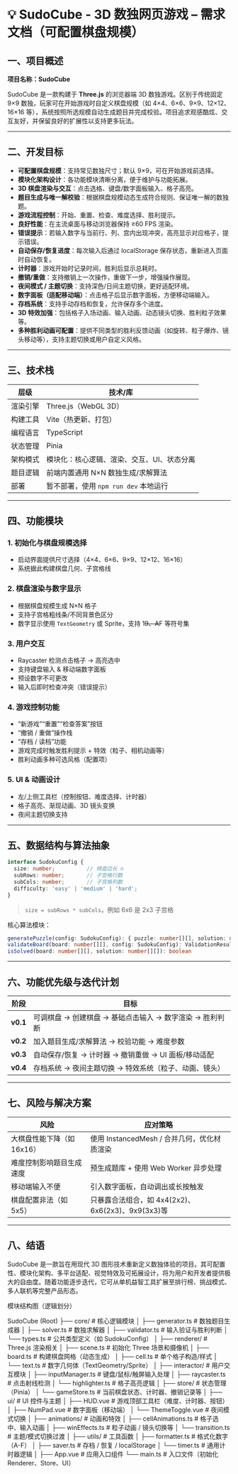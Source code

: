 # 💡 SudoCube - 3D 数独网页游戏 – 需求文档（可配置棋盘规模）

## 一、项目概述

**项目名称：SudoCube**

SudoCube 是一款构建于 **Three.js** 的浏览器端 3D 数独游戏。区别于传统固定 9×9 数独，玩家可在开始游戏时自定义棋盘规模（如 4×4、6×6、9×9、12×12、16×16 等），系统按照所选规模自动生成题目并完成校验。项目追求观感酷炫、交互友好，并保留良好的扩展性以支持更多玩法。

---

## 二、开发目标

* **可配置棋盘规模**：支持常见数独尺寸；默认 9×9，可在开始游戏前选择。
* **模块化架构设计**：各功能模块清晰分离，便于维护与功能拓展。
* **3D 棋盘渲染与交互**：点击选格、键盘/数字面板输入、格子高亮。
* **题目生成与唯一解校验**：根据棋盘规模动态生成符合规则、保证唯一解的数独题。
* **游戏流程控制**：开始、重置、检查、难度选择、胜利提示。
* **良好性能**：在主流桌面与移动浏览器保持 ≥60 FPS 渲染。
* **错误提示**：若输入数字与当前行、列、宫内出现冲突，高亮显示对应格子，提示错误。
* **自动保存/恢复进度**：每次输入后通过 localStorage 保存状态，重新进入页面时自动恢复。
* **计时器**：游戏开始时记录时间，胜利后显示总耗时。
* **撤销/重做**：支持撤销上一次操作，重做下一步，增强操作展现。
* **夜间模式 / 主题切换**：支持深色/日间主题切换，更好适配环境。
* **数字面板（适配移动端）**：点击格子后显示数字面板，方便移动端输入。
* **存档系统**：支持手动存档和恢复，允许保存多个进度。
* **3D 特效加强**：包括格子入场动画、输入动画、动态镜头切换、胜利粒子效果等。
* **多种胜利动画可配置**：提供不同类型的胜利反馈动画（如旋转、粒子爆炸、镜头移动等），支持主题切换或用户自定义风格。

---

## 三、技术栈

| 层级   | 技术/库                       |
| ---- | -------------------------- |
| 渲染引擎 | Three.js（WebGL 3D）         |
| 构建工具 | Vite（热更新、打包）               |
| 编程语言 | TypeScript                 |
| 状态管理 | Pinia                      |
| 架构模式 | 模块化：核心逻辑、渲染、交互、UI、状态分离     |
| 题目逻辑 | 前端内置通用 N×N 数独生成/求解算法       |
| 部署   | 暂不部署，使用 `npm run dev` 本地运行 |

---

## 四、功能模块

### 1. 初始化与棋盘规模选择

* 启动界面提供尺寸选择（4×4、6×6、9×9、12×12、16×16）
* 系统据此构建棋盘几何、子宫格线

### 2. 棋盘渲染与数字显示

* 根据棋盘规模生成 N×N 格子
* 支持子宫格粗线条/不同背景色区分
* 数字显示使用 `TextGeometry` 或 Sprite，支持 1~~9、A~~F 等符号集

### 3. 用户交互

* Raycaster 检测点击格子 → 高亮选中
* 支持键盘输入 & 移动端数字面板
* 预设数字不可更改
* 输入后即时检查冲突（错误提示）

### 4. 游戏控制功能

* “新游戏”“重置”“检查答案”按钮
* “撤销 / 重做”操作栈
* “存档 / 读档”功能
* 游戏完成时触发胜利提示 + 特效（粒子、相机动画等）
* 胜利动画多种可选风格（配置项）

### 5. UI & 动画设计

* 左/上侧工具栏（控制按钮、难度选择、计时器）
* 格子高亮、渐现动画、3D 镜头变换
* 夜间主题切换支持

---

## 五、数据结构与算法抽象

```ts
interface SudokuConfig {
  size: number;          // 棋盘边长 n
  subRows: number;       // 子宫格行数
  subCols: number;       // 子宫格列数
  difficulty: 'easy' | 'medium' | 'hard';
}
```

> `size = subRows * subCols`，例如 6x6 是 2x3 子宫格

核心算法模块：

```ts
generatePuzzle(config: SudokuConfig): { puzzle: number[][], solution: number[][] }
validateBoard(board: number[][], config: SudokuConfig): ValidationResult
isSolved(board: number[][], solution: number[][]): boolean
```

---

## 六、功能优先级与迭代计划

| 阶段       | 目标                                 |
| -------- | ---------------------------------- |
| **v0.1** | 可调棋盘 → 创建棋盘 → 基础点击输入 → 数字渲染 → 胜利判断 |
| **v0.2** | 加入题目生成/求解算法 → 校验功能 → 难度参数          |
| **v0.3** | 自动保存/恢复 → 计时器 → 撤销重做 → UI 面板/移动适配  |
| **v0.4** | 存档系统 → 夜间主题切换 → 特效系统（粒子、动画、镜头）     |

---

## 七、风险与解决方案

| 风险               | 应对策略                                  |
| ---------------- | ------------------------------------- |
| 大棋盘性能下降（如 16x16） | 使用 InstancedMesh / 合并几何，优化材质渲染        |
| 难度控制影响题目生成速度     | 预生成题库 + 使用 Web Worker 异步处理            |
| 移动端输入不便          | 引入数字面板，自动调出或长按触发                      |
| 棋盘配置非法（如 5x5）    | 只暴露合法组合，如 4x4(2x2)、6x6(2x3)、9x9(3x3)等 |

---

## 八、结语

SudoCube 是一款旨在用现代 3D 图形技术重新定义数独体验的项目。其可配置性、模块化架构、多平台适配、视觉特效及可拓展设计，将为用户和开发者提供极大的自由度。随着功能逐步迭代，它可从单机益智工具扩展至排行榜、挑战模式、多人联机等完整产品形态。



模块结构图（逻辑划分）

SudoCube (Root)
├── core/                 # 核心逻辑模块
│   ├── generator.ts      # 数独题目生成器
│   ├── solver.ts         # 数独求解器
│   ├── validator.ts      # 输入验证与胜利判断
│   └── types.ts          # 公共类型定义（如 SudokuConfig）
│
├── renderer/            # Three.js 渲染相关
│   ├── scene.ts          # 初始化 Three 场景和摄像机
│   ├── board.ts          # 构建棋盘网格（动态生成）
│   ├── cell.ts           # 单个格子构造/样式
│   └── text.ts           # 数字几何体（TextGeometry/Sprite）
│
├── interactor/          # 用户交互模块
│   ├── inputManager.ts   # 键盘/鼠标/触屏输入处理
│   ├── raycaster.ts      # 点击射线检测
│   └── highlighter.ts    # 格子高亮逻辑
│
├── store/               # 状态管理（Pinia）
│   └── gameStore.ts      # 当前棋盘状态、计时器、撤销记录等
│
├── ui/                  # UI 控件与主题
│   ├── HUD.vue           # 游戏顶部工具栏（难度、计时器、按钮）
│   ├── NumPad.vue        # 数字面板（移动端）
│   └── ThemeToggle.vue   # 夜间模式切换
│
├── animations/          # 动画和特效
│   ├── cellAnimations.ts # 格子选中、输入动画
│   ├── winEffects.ts     # 粒子动画 / 镜头切换等
│   └── transition.ts     # 主题/模式切换过渡
│
├── utils/               # 工具函数
│   ├── formatter.ts      # 格式化数字（A-F）
│   ├── saver.ts          # 存档 / 恢复 / localStorage
│   └── timer.ts          # 通用计时器逻辑
│
├── App.vue              # 应用入口组件
└── main.ts              # 入口文件（初始化 Renderer、Store、UI）
